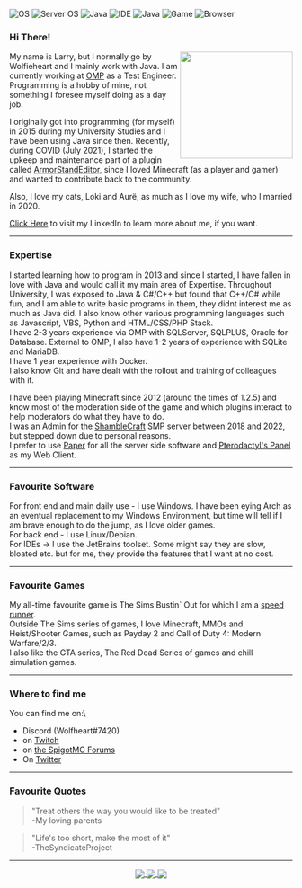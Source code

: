 ![OS](https://img.shields.io/badge/OS-Windows-informational?style=flat&logo=windows&logoColor=white&color=80000b) ![Server OS](https://img.shields.io/badge/OS-Debian-informational?style=flat&logo=debian&logoColor=white&color=80000b) ![Java](https://img.shields.io/badge/Containerization-Docker-informational?style=flat&logo=docker&logoColor=white&color=80000b) ![IDE](https://img.shields.io/badge/IDE-IntelliJ-informational?style=flat&logo=intellijidea&logoColor=white&color=80000b) ![Java](https://img.shields.io/badge/Lang-Java-informational?style=flat&logo=java&logoColor=white&color=80000b) ![Game](https://img.shields.io/badge/Game-Minecraft-informational?style=flat&logo=mojangstudios&logoColor=white&color=80000b) ![Browser](https://img.shields.io/badge/Browser-Chrome-informational?style=flat&logo=googlechrome&logoColor=white&color=80000b)
### Hi There!
<img align="right" src="https://avatars.githubusercontent.com/u/18635695?v=4" width="200" height="190" />

My name is Larry, but I normally go by Wolfieheart and I mainly work with Java. I am currently working at [OMP](https://www.omp.com) as a Test Engineer. Programming is a hobby of mine, not something I foresee myself doing as a day job.

I originally got into programming (for myself) in 2015 during my University Studies and I have been using Java since then. Recently, during COVID (July 2021), I started the upkeep and maintenance part of a plugin called [ArmorStandEditor](https://github.com/Wolfieheart/ArmorStandEditor), since I loved Minecraft (as a player and gamer) and wanted to contribute back to the community.

Also, I love my cats, Loki and Aurë, as much as I love my wife, who I married in 2020.

[Click Here](https://www.linkedin.com/in/laurence-somers/) to visit my LinkedIn to learn more about me, if you want.

----

### Expertise
I started learning how to program in 2013 and since I started, I have fallen in love with Java and would call it my main area of Expertise. Throughout University, I was exposed to Java & C#/C++ but found that C++/C# while fun, and I am able to write basic programs in them, they didnt interest me as much as Java did. I also know other various programming languages such as Javascript, VBS, Python and HTML/CSS/PHP Stack.\
I have 2-3 years experience via OMP with SQLServer, SQLPLUS, Oracle for Database. External to OMP, I also have 1-2 years of experience with SQLite and MariaDB.\
I have 1 year experience with Docker.\
I also know Git and have dealt with the rollout and training of colleagues with it.

I have been playing Minecraft since 2012 (around the times of 1.2.5) and know most of the moderation side of the game and which plugins interact to help moderators do what they have to do.\
I was an Admin for the [ShambleCraft](https://www.shamblecraft.net/) SMP server between 2018 and 2022, but stepped down due to personal reasons.\
I prefer to use [Paper](https://github.com/PaperMC/Paper) for all the server side software and [Pterodactyl's Panel](https://github.com/Pterodactyl) as my Web Client.

----

### Favourite Software
For front end and main daily use - I use Windows. I have been eying Arch as an eventual replacement to my Windows Environment, but time will tell if I am brave enough to do the jump, as I love older games.\
For back end - I use Linux/Debian.\
For IDEs -> I use the JetBrains toolset. Some might say they are slow, bloated etc. but for me, they provide the features that I want at no cost.

----
### Favourite Games
My all-time favourite game is The Sims Bustin` Out for which I am a [speed runner](https://speedrun.com/nightwish). \
Outside The Sims series of games, I love Minecraft, MMOs and Heist/Shooter Games, such as Payday 2 and Call of Duty 4: Modern Warfare/2/3. \
I also like the GTA series, The Red Dead Series of games and chill simulation games.

----

### Where to find me
You can find me on:\
- Discord (Wolfheart#7420)
- on [Twitch](https://twitch.tv/Wolfieheart_)
- on [the SpigotMC Forums](https://spigotmc.org)
- On [Twitter](https://twitter.com/Wolfstorm__)

----
### Favourite Quotes

> "Treat others the way you would like to be treated"\
> \-My loving parents

> "Life's too short, make the most of it"\
> \-TheSyndicateProject

----

<p align="center">
  <a href="https://github.com/anuraghazra/github-readme-stats">
    <img align="center" src="https://github-readme-stats.vercel.app/api/top-langs/?username=Wolfieheart&theme=nord&layout=compact&show_icons=true" />
  </a>
  <a href="https://github.com/anuraghazra/github-readme-stats">
    <img align="center" src="https://github-readme-stats.vercel.app/api?username=Wolfieheart&show_icons=true&include_all_commits=true&count_private=true&theme=nord" />
  </a>
  <a>
    <img align="center" src="https://profile-counter.glitch.me/Wolfieheart/count.svg" />
  </a>
</p>
